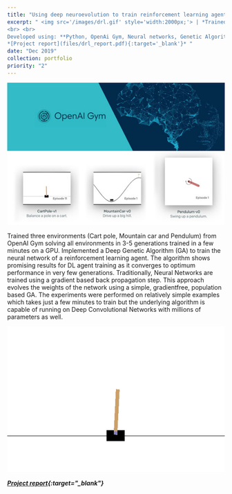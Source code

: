 ```yaml
---
title: "Using deep neuroevolution to train reinforcement learning agents"
excerpt: " <img src='/images/drl.gif' style='width:2000px;'> | *Trained three environments (Cart pole, Mountain car and Pendulum) from OpenAI Gym solving all environments in 3-5 generations trained in a few minutes on a GPU using a variant of Genetic Algorithms* 
<br> <br>
Developed using: **Python, OpenAi Gym, Neural networks, Genetic Algorithm.** <br>
*[Project report](files/drl_report.pdf){:target='_blank'}* "
date: "Dec 2019"
collection: portfolio
priority: "2"
---
```

<img src='/images/drl.jpg'>

Trained three environments (Cart pole, Mountain car and Pendulum) from OpenAI Gym solving all environments in 3-5 generations trained in a few minutes on a GPU. Implemented a Deep Genetic Algorithm (GA) to train the neural network of a reinforcement learning agent. The algorithm shows promising results for DL agent training as it converges to optimum performance in very few generations. Traditionally, Neural Networks are trained using a gradient based back propagation step. This approach evolves the weights of the network using a simple, gradientfree, population based GA. The experiments were performed on relatively simple examples which takes just a few minutes to train but the underlying algorithm is capable of running on Deep Convolutional Networks with millions of parameters as well.

<img src='/images/drl.gif'>

***[Project report](../../files/drl_report.pdf){:target="_blank"}***